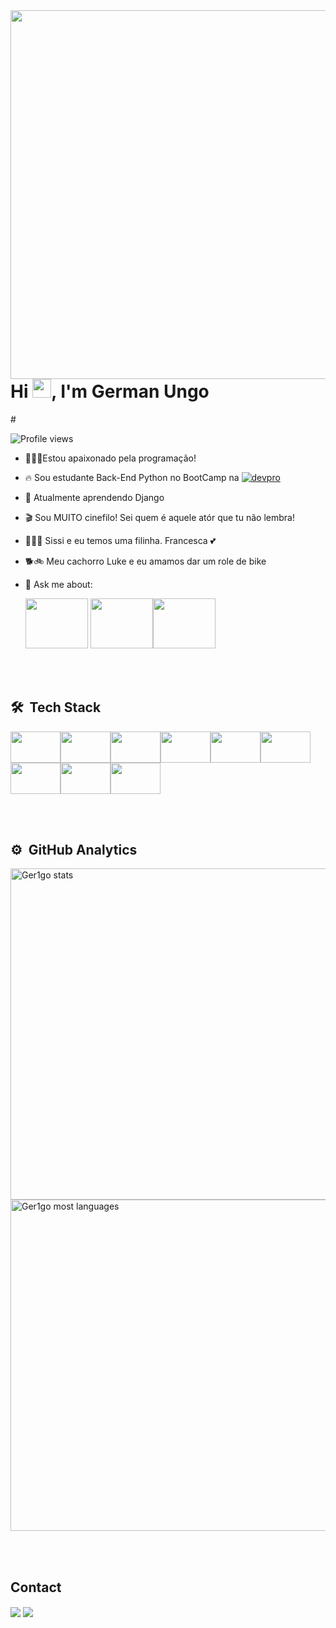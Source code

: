 <img align="right" height="590em" src="https://raw.githubusercontent.com/gist/Ger1go/ef486cce2df4167bfdda6585570aaa5e/raw/2b31c1ce0c0129cb8131af00973659c73f0c703c/githubcard.svg"/>




<h1 align="left">Hi <img src="https://raw.githubusercontent.com/Ger1go/Ger1go/master/hi.gif" height="30px">, I'm German Ungo</h1>

#<p align="left"> <img src="https://komarev.com/ghpvc/?username=Ger1go&color=yellow" alt="Profile views" /> </p>

- 👨🏻‍💻Estou apaixonado pela programação!
- 🔥 Sou estudante Back-End Python no BootCamp na [![devpro](https://images.memberkit.com.br/eyJfcmFpbHMiOnsibWVzc2FnZSI6IkJBaHBBNXFyQ2c9PSIsImV4cCI6bnVsbCwicHVyIjoiYmxvYl9pZCJ9fQ%3D%3D--2a7714288e84b10d70cb8aadd3c7df87635aff25/200X80%20Logo.png?width=80&height=50)](https://plataforma.dev.pro.br/)



- 🔭 Atualmente aprendendo Django


- 🎬 Sou MUITO cinefilo! Sei quem é aquele atór que tu não lembra!
    

- 👨‍👩‍👧 Sissi e eu temos uma filinha. Francesca 💕

- 🐕🚲 Meu cachorro Luke e eu amamos dar um role de bike

- 💬 Ask me about:

  <img src="https://cdn.jsdelivr.net/gh/devicons/devicon/icons/python/python-original-wordmark.svg" width="100" height="80" /> <img src="https://cdn.jsdelivr.net/gh/devicons/devicon/icons/pandas/pandas-original-wordmark.svg" width="100" height="80"  /><img src="https://cdn.jsdelivr.net/gh/devicons/devicon/icons/django/django-plain-wordmark.svg" width="100" height="80"/>


<br><br>

 ## 🛠 &nbsp;Tech Stack 

<img src="https://cdn.jsdelivr.net/gh/devicons/devicon/icons/vscode/vscode-original-wordmark.svg" width="80" height="50"/><img src="https://cdn.jsdelivr.net/gh/devicons/devicon/icons/pycharm/pycharm-original.svg" width="80" height="50"/><img src="https://cdn.jsdelivr.net/gh/devicons/devicon/icons/jupyter/jupyter-original-wordmark.svg" width="80" height="50"/><img src="https://cdn.jsdelivr.net/gh/devicons/devicon/icons/anaconda/anaconda-original.svg" width="80" height="50"/><img src="https://cdn.jsdelivr.net/gh/devicons/devicon/icons/git/git-original.svg" width="80" height="50" /><img src="https://cdn.jsdelivr.net/gh/devicons/devicon/icons/html5/html5-original-wordmark.svg" width="80" height="50"  /><img src="https://cdn.jsdelivr.net/gh/devicons/devicon/icons/css3/css3-original-wordmark.svg" width="80" height="50" /><img src="https://cdn.jsdelivr.net/gh/devicons/devicon/icons/github/github-original.svg" width="80" height="50"/><img src="https://cdn.jsdelivr.net/gh/devicons/devicon/icons/photoshop/photoshop-plain.svg" width="80" height="50" />
          

         
          
      
          
         
          
          
                   

<br><br>

## ⚙️ &nbsp;GitHub Analytics

<p align="left">
<img width="530em" src="https://github-readme-stats.vercel.app/api?username=Ger1go&show_icons=true&theme=vision-friendly-dark" alt="Ger1go stats"/>
<img width="530em" src="https://github-readme-stats.vercel.app/api/top-langs/?username=Ger1go&layout=compact&theme=vision-friendly-dark" alt="Ger1go most languages"/>
</p>


<br><br>

## Contact





[<img align="center" src="https://img.shields.io/badge/LinkedIn-0077B5?style=for-the-badge&logo=linkedin&logoColor=white" />](https://www.linkedin.com/in/german-ungo/)</a> [<img align="center" src="https://img.shields.io/badge/Instagram-E4405F?style=for-the-badge&logo=instagram&logoColor=white"/>](https://www.instagram.com/germanungo/)
